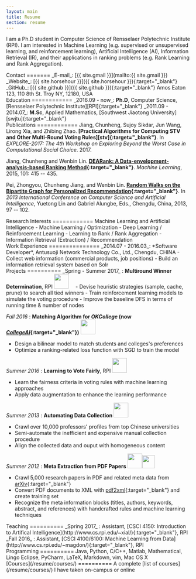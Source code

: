 ```yaml
---
layout: main
title: Resume
section: resume
---
```


I am a Ph.D student in Computer Science of Rensselaer Polytechnic Institute (RPI). I am interested in Machine Learning (e.g. supervised or unsupervised learning, and reinforcement learning), Artificial Intelligence (AI), Information Retrieval (IR), and their applications in ranking problems (e.g. Rank Learning and Rank Aggregation).

<div class="section" markdown="1">
Contact 
======= 
_E-mail_: [{{ site.gmail }}](mailto:{{ site.gmail }})  
_Website_: [{{ site.horsehour }}]({{ site.horsehour }}){:target="_blank"}  
_GitHub_: [{{ site.github }}]({{ site.github }}){:target="_blank"}  
Amos Eaton 123, 110 8th St. Troy NY, 12180, USA
</div>

<div class="section" markdown="1">
Education
============
_2016.09 - now_: <b>Ph.D</b>, Computer Science, [Rensselaer Polytechnic Institute][RPI]{:target="_blank"}  
_2011.09 - 2014.07_: <b>M.Sc</b>, Applied Mathematics, [Southwest Jiaotong University][swjtu]{:target="_blank"}  
<!--
2005.09 - 2009.07: ***B.Sc***, Information and Computing Science, [Tianjin University of Commerce][tjcu]{:target="_blank"}  
-->
</div>

<div class="section" markdown="1">
Publications
============
Jiang, Chunheng, Sujoy Sikdar, Jun Wang, Lirong Xia, and Zhibing Zhao. <b>[Practical Algorithms for Computing STV 
and Other Multi-Round Voting Rules][stv]{:target="_blank"}</b>. In <i>EXPLORE-2017: The 4th Workshop on Exploring Beyond the Worst Case
in Computational Social Choice</i>. 2017.   

Jiang, Chunheng and Wenbin Lin. <b>[DEARank: A Data-envelopment-analysis-based Ranking Method][dearank]{:target="_blank"}</b>.
<i>Machine Learning</i>, 2015, 101: 415 -- 435.  

Pei, Zhongyou, Chunheng Jiang, and Wenbin Lin. <b>[Random Walks on the Bipartite Graph for Personalized Recommendation][randwalk]{:target="_blank"}</b>.
In <i>2013 International Conference on Computer Science and Artificial Intelligence</i>, Yuetong Lin and Gabriel Alungbe, 
Eds., Chengdu, China, 2013, 97 -- 102.   
</div>

<div class="section" markdown="1">
Research Interests
============
Machine Learning and Artificial Intelligence
- Machine Learning / Optimization 
- Deep Learning / Reinforcement Learning
- Learning to Rank / Rank Aggregation
- Information Retrieval (Extraction) / Recommendation

</div>

<div class="section" markdown="1">
Work Experience
===============
_2014.07 - 2016.03_: *Software Developer*, Antusuoji Network Technology Co., Ltd., Chengdu, CHINA
- Collect web information (commercial products, job positions)
- Build an information retrieval system based on Solr

<!--_2009.11 - 2010.12_: Data Analyst, Bohai Securities Co., Ltd., Tianjin, CHINA
- Process the raw data in well organized structure
- Create model to analysis the financial data with statistical techniques
-->
</div>

<div class="section" markdown="1">
Projects 
==========  
_Spring - Summer 2017_ : <b>Multiround Winner Determination</b>, RPI <img src="{{ site.images }}/java.jpg" style="width: 40px;"/><img src="{{ site.images }}/python.png" style="width: 15px;"/>
- Devise heuristic strategies (sample, cache, prune) to search all tied winners
- Train reinforcement learning models to simulate the voting procedure
- Improve the baseline DFS in terms of running time & number of nodes

_Fall 2016_ : <b>Matching Algorithm for <i>OKCollege</i> (now [<i>CollegeAI</i>][collegeai]{:target="_blank"})</b>  <img src="{{ site.images }}/java.jpg" style="width: 40px;"/><img src="{{ site.images }}/python.png" style="width: 15px;"/>
- Design a bilinear model to match students and colleges's preferences
- Optimize a ranking-related loss function with SGD to train the model

_Summer 2016_ : <b>Learning to Vote Fairly</b>, RPI <img src="{{ site.images }}/java.jpg" style="width: 40px;"/>
- Learn the fairness criteria in voting rules with machine learning approaches
- Apply data augmentation to enhance the learning performance

_Summer 2013_ : <b>Automating Data Collection</b> <img src="{{ site.images }}/java.jpg" style="width: 40px;"/>
- Crawl over 10,000 professors' profiles from top Chinese universities
- Semi-automate the inefficient and expensive manual collection procedure
- Align the collected data and ouput with homogeneous content

_Summer 2012_ : <b>Meta Extraction from PDF Papers</b> <img src="{{ site.images }}/java.jpg" style="width: 40px;"/><img src="{{ site.images }}/c++.png" style="width: 35px;"/>
- Crawl 5,000 research papers in PDF and related meta data from [arXiv](https://arxiv.org/){:target="_blank"}
- Convert PDF documents to XML with [pdf2xml](https://sourceforge.net/projects/pdf2xml/){:target="_blank"} and create training set
- Recognize the meta information blocks (titles, authors, keywords, abstract, and references) with handcrafted rules and machine learning techniques
</div>

<div class="section" markdown="1">
Teaching 
==========  
_Spring 2017_ : Assistant, [CSCI 4150: Introduction to Artifical Intelligence](http://www.cs.rpi.edu/~xial/){:target="_blank"}, RPI  
_Fall 2016_ : Assistant, [CSCI 4100/6100: Machine Learning from Data](http://www.cs.rpi.edu/~magdon/){:target="_blank"}, RPI  
</div>

<div class="section" markdown="1">
Programming
==========  
Java, Python, C/C++, Matlab, Mathematical, Lingo  
Eclipse, PyCharm, LaTeX, Markdown, vim, Mac OS X
</div>

<div class="section" markdown="1">
[Courses](/resume/courses/)
==========  
A complete [list of courses](/resume/courses/) I have taken on-campus or online
</div>

[rpi]:  https://www.rpi.edu/
[swjtu]:http://www.swjtu.edu.cn/
[tjcu]: http://www.tjcu.edu.cn/

[collegeai]: https://www.collegeai.com/
[dearank]: https://link.springer.com/article/10.1007/s10994-014-5442-3
[randwalk]: https://www.researchgate.net/publication/278670661_Random_Walks_on_the_Bipartite-Graph_for_Personalized_Recommendation
[stv]: http://www.explore-2017.preflib.org/wp-content/uploads/2017/04/paper_16.pdf
